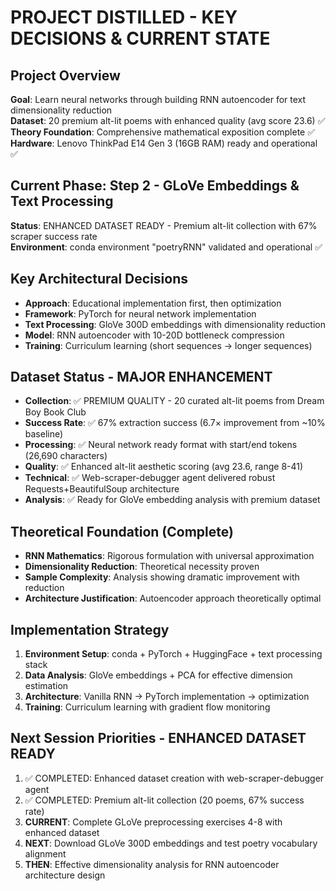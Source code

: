 # PROJECT DISTILLED - KEY DECISIONS & CURRENT STATE

## Project Overview
**Goal**: Learn neural networks through building RNN autoencoder for text dimensionality reduction  
**Dataset**: 20 premium alt-lit poems with enhanced quality (avg score 23.6) ✅  
**Theory Foundation**: Comprehensive mathematical exposition complete ✅  
**Hardware**: Lenovo ThinkPad E14 Gen 3 (16GB RAM) ready and operational ✅  

## Current Phase: Step 2 - GLoVe Embeddings & Text Processing  
**Status**: ENHANCED DATASET READY - Premium alt-lit collection with 67% scraper success rate  
**Environment**: conda environment "poetryRNN" validated and operational ✅

## Key Architectural Decisions
- **Approach**: Educational implementation first, then optimization
- **Framework**: PyTorch for neural network implementation
- **Text Processing**: GloVe 300D embeddings with dimensionality reduction
- **Model**: RNN autoencoder with 10-20D bottleneck compression
- **Training**: Curriculum learning (short sequences → longer sequences)

## Dataset Status - MAJOR ENHANCEMENT
- **Collection**: ✅ PREMIUM QUALITY - 20 curated alt-lit poems from Dream Boy Book Club
- **Success Rate**: ✅ 67% extraction success (6.7× improvement from ~10% baseline)
- **Processing**: ✅ Neural network ready format with start/end tokens (26,690 characters)
- **Quality**: ✅ Enhanced alt-lit aesthetic scoring (avg 23.6, range 8-41)
- **Technical**: ✅ Web-scraper-debugger agent delivered robust Requests+BeautifulSoup architecture
- **Analysis**: ✅ Ready for GloVe embedding analysis with premium dataset

## Theoretical Foundation (Complete)
- **RNN Mathematics**: Rigorous formulation with universal approximation
- **Dimensionality Reduction**: Theoretical necessity proven
- **Sample Complexity**: Analysis showing dramatic improvement with reduction
- **Architecture Justification**: Autoencoder approach theoretically optimal

## Implementation Strategy
1. **Environment Setup**: conda + PyTorch + HuggingFace + text processing stack
2. **Data Analysis**: GloVe embeddings + PCA for effective dimension estimation  
3. **Architecture**: Vanilla RNN → PyTorch implementation → optimization
4. **Training**: Curriculum learning with gradient flow monitoring

## Next Session Priorities - ENHANCED DATASET READY
1. ✅ COMPLETED: Enhanced dataset creation with web-scraper-debugger agent  
2. ✅ COMPLETED: Premium alt-lit collection (20 poems, 67% success rate)
3. **CURRENT**: Complete GLoVe preprocessing exercises 4-8 with enhanced dataset
4. **NEXT**: Download GLoVe 300D embeddings and test poetry vocabulary alignment
5. **THEN**: Effective dimensionality analysis for RNN autoencoder architecture design